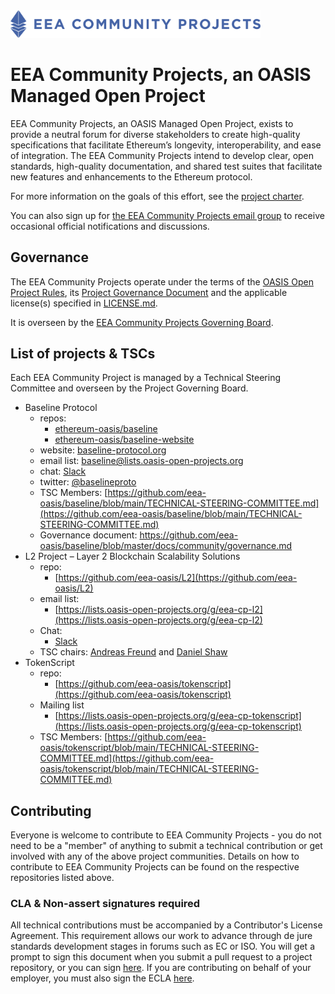 <img src="artwork/eea-oneline.png" width="400">

# EEA Community Projects, an OASIS Managed Open Project

EEA Community Projects, an OASIS Managed Open Project, exists to provide a neutral forum for diverse stakeholders to create high-quality specifications that facilitate Ethereum’s longevity, interoperability, and ease of integration. The EEA Community Projects intend to develop clear, open standards, high-quality documentation, and shared test suites that facilitate new features and enhancements to the Ethereum protocol.

For more information on the goals of this effort, see the [project charter](./PROJECT_CHARTER.md).

You can also sign up for [the EEA Community Projects email group](https://lists.oasis-open-projects.org/g/eea-community-projects) to receive occasional official notifications and discussions.

## Governance
The EEA Community Projects operate under the terms of the [OASIS Open Project Rules](https://github.com/oasis-open-projects/documentation/blob/master/board-docs/open-projects-rules.md), its [Project Governance Document](https://github.com/eea-oasis/managed-open-project/blob/master/GOVERNANCE.md) and the applicable license(s) specified in [LICENSE.md](./LICENSE).

It is overseen by the [EEA Community Projects Governing Board](PROJECT-GOVERNING-BOARD.md).

## List of projects & TSCs
Each EEA Community Project is managed by a Technical Steering Committee and overseen by the Project Governing Board.

* Baseline Protocol
  * repos:
    * [ethereum-oasis/baseline](https://github.com/ethereum-oasis/baseline)
    * [ethereum-oasis/baseline-website](https://github.com/ethereum-oasis/baseline-website)
  * website: [baseline-protocol.org](https://www.baseline-protocol.org/)
  * email list: [baseline@lists.oasis-open-projects.org](https://lists.oasis-open-projects.org/g/baseline)
  * chat: [Slack](https://communityinviter.com/apps/ethereum-baseline/join-us)
  * twitter: [@baselineproto](https://twitter.com/baselineproto)
  * TSC Members: [https://github.com/eea-oasis/baseline/blob/main/TECHNICAL-STEERING-COMMITTEE.md](https://github.com/eea-oasis/baseline/blob/main/TECHNICAL-STEERING-COMMITTEE.md)
  * Governance document: https://github.com/eea-oasis/baseline/blob/master/docs/community/governance.md
* L2 Project – Layer 2 Blockchain Scalability Solutions
  * repo:
    * [https://github.com/eea-oasis/L2](https://github.com/eea-oasis/L2)  
  * email list:
    * [https://lists.oasis-open-projects.org/g/eea-cp-l2](https://lists.oasis-open-projects.org/g/eea-cp-l2)
  * Chat:
    * [Slack](https://join.slack.com/t/eeacommunityp-kte2307/shared_invite/zt-1qyb6xi90-85TS9xpU~XG8cK0Feeoofg)
  * TSC chairs: [Andreas Freund](https://github.com/Therecanbeonlyone1969) and [Daniel Shaw](https://github.com/dshaw)
* TokenScript
  * repo:
    * [https://github.com/eea-oasis/tokenscript](https://github.com/eea-oasis/tokenscript)
  * Mailing list
    * [https://lists.oasis-open-projects.org/g/eea-cp-tokenscript](https://lists.oasis-open-projects.org/g/eea-cp-tokenscript)
  * TSC Members: [https://github.com/eea-oasis/tokenscript/blob/main/TECHNICAL-STEERING-COMMITTEE.md](https://github.com/eea-oasis/tokenscript/blob/main/TECHNICAL-STEERING-COMMITTEE.md)   


<!-- * Ethereum OpenRPC - Bootstrapping
  * repos:
  * website:
  * email lists:
  * chat:
  * TSC Members:
  * Governance document:-->

## Contributing
Everyone is welcome to contribute to EEA Community Projects - you do not need to be a "member" of anything to submit a technical contribution or get involved with any of the above project communities. Details on how to contribute to EEA Community Projects can be found on the respective repositories listed above.

### CLA & Non-assert signatures required
All technical contributions must be accompanied by a Contributor's License Agreement. This requirement allows our work to advance through de jure standards development stages in forums such as EC or ISO. You will get a prompt to sign this document when you submit a pull request to a project repository, or you can sign [here](https://cla-assistant.io/eea-oasis/managed-open-project). If you are contributing on behalf of your employer, you must also sign the ECLA [here](https://www.oasis-open.org/open-projects/cla/entity-cla-20210630/).
